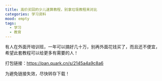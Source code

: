 ```yaml
---
title: 高价买回的少儿速算教程，别拿垃圾教程来对比
categories: 学习资料
mood: empty
tags:
  - 学习
  - 教育
---
```


有人在外面开培训班，一年可以搞好几十万，别再外面花钱买了，而且还不便宜，希望此套教程可以给更多有需要的人！





打包链接：https://pan.quark.cn/s/2145a4a9c8a6




为避免链接失效，尽快转存下载！


